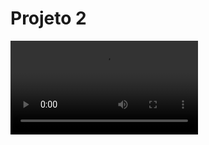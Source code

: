 # Projeto 2
 
<video src="https://github.com/arthurarraes/projeto-2/blob/main/hitpaw-1676413210269.webm">
                
